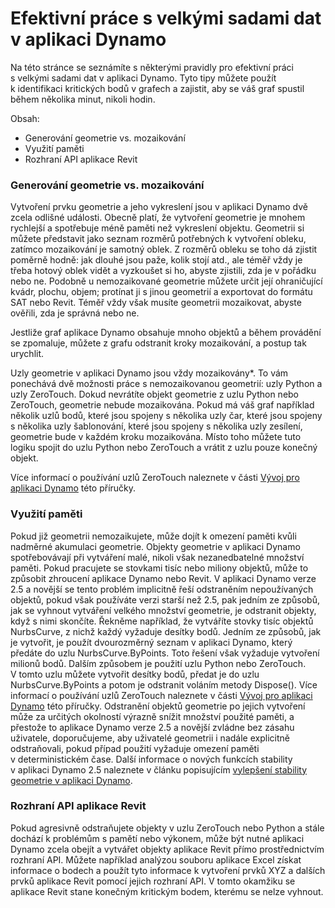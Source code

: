 # Efektivní práce s velkými sadami dat v aplikaci Dynamo

Na této stránce se seznámíte s některými pravidly pro efektivní práci s velkými sadami dat v aplikaci Dynamo. Tyto tipy můžete použít k identifikaci kritických bodů v grafech a zajistit, aby se váš graf spustil během několika minut, nikoli hodin.

Obsah:
* Generování geometrie vs. mozaikování
* Využití paměti
* Rozhraní API aplikace Revit

### Generování geometrie vs. mozaikování

Vytvoření prvku geometrie a jeho vykreslení jsou v aplikaci Dynamo dvě zcela odlišné události. Obecně platí, že vytvoření geometrie je mnohem rychlejší a spotřebuje méně paměti než vykreslení objektu. Geometrii si můžete představit jako seznam rozměrů potřebných k vytvoření obleku, zatímco mozaikování je samotný oblek. Z rozměrů obleku se toho dá zjistit poměrně hodně: jak dlouhé jsou paže, kolik stojí atd., ale téměř vždy je třeba hotový oblek vidět a vyzkoušet si ho, abyste zjistili, zda je v pořádku nebo ne. Podobně u nemozaikované geometrie můžete určit její ohraničující kvádr, plochu, objem; protínat ji s jinou geometrií a exportovat do formátu SAT nebo Revit. Téměř vždy však musíte geometrii mozaikovat, abyste ověřili, zda je správná nebo ne. 

Jestliže graf aplikace Dynamo obsahuje mnoho objektů a během provádění se zpomaluje, můžete z grafu odstranit kroky mozaikování, a postup tak urychlit.  

Uzly geometrie v aplikaci Dynamo jsou vždy mozaikovány*. To vám ponechává dvě možnosti práce s nemozaikovanou geometrií: uzly Python a uzly ZeroTouch. Dokud nevrátíte objekt geometrie z uzlu Python nebo ZeroTouch, geometrie nebude mozaikována. Pokud má váš graf například několik uzlů bodů, které jsou spojeny s několika uzly čar, které jsou spojeny s několika uzly šablonování, které jsou spojeny s několika uzly zesílení, geometrie bude v každém kroku mozaikována. Místo toho můžete tuto logiku spojit do uzlu Python nebo ZeroTouch a vrátit z uzlu pouze konečný objekt.

Více informací o používání uzlů ZeroTouch naleznete v části [Vývoj pro aplikaci Dynamo](11\_developer\_primer/3\_developing\_for\_dynamo/README.md) této příručky.

### Využití paměti

Pokud již geometrii nemozaikujete, může dojít k omezení paměti kvůli nadměrné akumulaci geometrie. Objekty geometrie v aplikaci Dynamo spotřebovávají při vytváření malé, nikoli však nezanedbatelné množství paměti. Pokud pracujete se stovkami tisíc nebo miliony objektů, může to způsobit zhroucení aplikace Dynamo nebo Revit. V aplikaci Dynamo verze 2.5 a novější se tento problém implicitně řeší odstraněním nepoužívaných objektů, pokud však používáte verzi starší než 2.5, pak jedním ze způsobů, jak se vyhnout vytváření velkého množství geometrie, je odstranit objekty, když s nimi skončíte. Řekněme například, že vytváříte stovky tisíc objektů NurbsCurve, z nichž každý vyžaduje desítky bodů. Jedním ze způsobů, jak je vytvořit, je použít dvourozměrný seznam v aplikaci Dynamo, který předáte do uzlu NurbsCurve.ByPoints. Toto řešení však vyžaduje vytvoření milionů bodů. Dalším způsobem je použití uzlu Python nebo ZeroTouch. V tomto uzlu můžete vytvořit desítky bodů, předat je do uzlu NurbsCurve.ByPoints a potom je odstranit voláním metody Dispose(). Více informací o používání uzlů ZeroTouch naleznete v části [Vývoj pro aplikaci Dynamo](11\_developer\_primer/3\_developing\_for\_dynamo/README.md) této příručky. Odstranění objektů geometrie po jejich vytvoření může za určitých okolností výrazně snížit množství použité paměti, a přestože to aplikace Dynamo verze 2.5 a novější zvládne bez zásahu uživatele, doporučujeme, aby uživatelé geometrii i nadále explicitně odstraňovali, pokud případ použití vyžaduje omezení paměti v deterministickém čase. Další informace o nových funkcích stability v aplikaci Dynamo 2.5 naleznete v článku popisujícím [vylepšení stability geometrie v aplikaci Dynamo](https://forum.dynamobim.com/t/dynamo-geometry-stability-improvements-request-for-feedback/39297).

### Rozhraní API aplikace Revit

Pokud agresivně odstraňujete objekty v uzlu ZeroTouch nebo Python a stále dochází k problémům s pamětí nebo výkonem, může být nutné aplikaci Dynamo zcela obejít a vytvářet objekty aplikace Revit přímo prostřednictvím rozhraní API. Můžete například analýzou souboru aplikace Excel získat informace o bodech a použít tyto informace k vytvoření prvků XYZ a dalších prvků aplikace Revit pomocí jejich rozhraní API. V tomto okamžiku se aplikace Revit stane konečným kritickým bodem, kterému se nelze vyhnout.